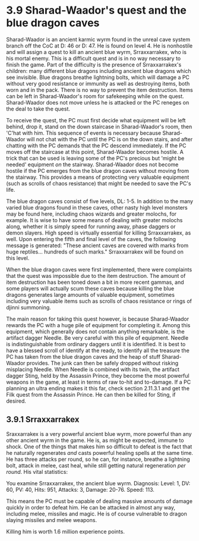 # 3.9 Sharad-Waador's quest and the blue dragon caves

Sharad-Waador is an ancient karmic wyrm found in the unreal cave system branch off the CoC 
at D: 46 or D: 47. He is found on level 4. He is nonhostile and will assign a quest to kill 
an ancient blue wyrm, Srraxxarrakex, who is his mortal enemy. This is a difficult quest and 
is in no way necessary to finish the game. Part of the difficulty is the presence of 
Srraxxarrakex's children: many different blue dragons including ancient blue dragons which 
see invisible. Blue dragons breathe lightning bolts, which will damage a PC without very 
good resistance or immunity as well as destroying items, both worn and in the pack. There 
is no way to prevent the item destruction. Items can be left in Sharad-Waador's room for 
safekeeping while on the quest. Sharad-Waador does not move unless he is attacked or the PC 
reneges on the deal to take the quest.

To receive the quest, the PC must first decide what equipment will be left behind, drop it, 
stand on the down staircase in Sharad-Waador's room, then 'C'hat with him. This sequence of 
events is necessary because Sharad-Waador will not chat with the PC until the PC is on the 
down stairs, and after chatting with the PC demands that the PC descend immediately. If the 
PC moves off the staircase at this point, Sharad-Waador becomes hostile.  A trick that can 
be used is leaving some of the PC's precious but 'might be needed' equipment *on* the 
stairway.  Sharad-Waador does not become hostile if the PC emerges from the blue dragon 
caves without moving from the stairway.  This provides a means of protecting very valuable 
equipment (such as scrolls of chaos resistance) that might be needed to save the PC's life.

The blue dragon caves consist of five levels, DL: 1-5. In addition to the many varied blue 
dragons found in these caves, other nasty high level monsters may be found here, including 
chaos wizards and greater molochs, for example. It is wise to have some means of dealing 
with greater molochs along, whether it is simply speed for running away, phase daggers or 
demon slayers. High speed is virtually essential for killing Srraxxarrakex, as well. Upon 
entering the fifth and final level of the caves, the following message is generated: "These 
ancient caves are covered with marks from huge reptiles... hundreds of such marks." 
Srraxxarrakex will be found on this level.

When the blue dragon caves were first implemented, there were complaints that the quest was 
impossible due to the item destruction. The amount of item destruction has been toned down 
a bit in more recent gammas, and some players will actually scum these caves because 
killing the blue dragons generates large amounts of valuable equipment, sometimes including 
very valuable items such as scrolls of chaos resistance or rings of djinni summoning.

The main reason for taking this quest however, is because Sharad-Waador rewards the PC with 
a huge pile of equipment for completing it. Among this equipment, which generally does not 
contain anything remarkable, is the artifact dagger Needle. Be very careful with this pile of 
equipment.  Needle is indistinguishable from ordinary daggers until it is identified.  It is 
best to have a blessed scroll of identify at the ready, to identify all the treasure the PC 
has taken from the blue dragon caves and the heap of stuff Sharad-Waador provides.  The junk 
can then be safely dropped without risking misplacing Needle.  When Needle is combined with 
its twin, the artifact dagger Sting, held by the Assassin Prince, they become the most 
powerful weapons in the game, at least in terms of raw to-hit and to-damage. If a PC planning 
an ultra ending makes it this far, check section 2.11.3.1 and get the Filk quest from the 
Assassin Prince. He can then be killed for Sting, if desired.


## 3.9.1 Srraxxarrakex

Sraxxarrakex is a very powerful ancient blue wyrm, more powerful than any other ancient 
wyrm in the game. He is, as might be expected, immune to shock. One of the things that 
makes him so difficult to defeat is the fact that he naturally regenerates *and* casts 
powerful healing spells at the same time. He has three attacks per round, so he can, for 
instance, breathe a lightning bolt, attack in melee, cast heal, while still getting natural 
regeneration *per round*. His vital statistics:

You examine Srraxxarrakex, the ancient blue wyrm. Diagnosis: Level: 1, 
DV: 60, PV: 40, Hits: 951, Attacks: 3, Damage: 20-76. Speed: 113.

This means the PC must be capable of dealing massive amounts of damage quickly in order to 
defeat him. He can be attacked in almost any way, including melee, missiles and magic. He 
is of course vulnerable to dragon slaying missiles and melee weapons.

Killing him is worth 1.6 million experience points.

